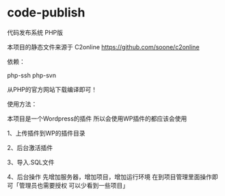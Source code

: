 code-publish
============

代码发布系统 PHP版

本项目的静态文件来源于 C2online https://github.com/soone/c2online

依赖：

php-ssh php-svn

从PHP的官方网站下载编译即可！

使用方法：

本项目是一个Wordpress的插件 所以会使用WP插件的都应该会使用

1、上传插件到WP的插件目录

2、后台激活插件

3、导入.SQL文件

4、后台操作   先增加服务器，增加项目，增加运行环境 在到项目管理里面操作即可「管理员也需要授权 可以少看到一些项目」
